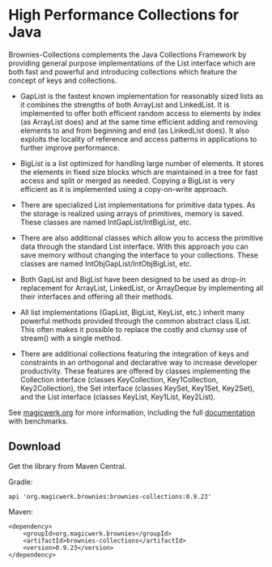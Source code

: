 # High Performance Collections for Java


Brownies-Collections complements the Java Collections Framework by providing general purpose implementations of the List interface which are both fast and powerful and introducing collections which feature the concept of keys and collections.

-    GapList is the fastest known implementation for reasonably sized lists as it combines the strengths of both ArrayList and LinkedList. It is implemented to offer both efficient random access to elements by index (as ArrayList does) and at the same time efficient adding and removing elements to and from beginning and end (as LinkedList does). It also exploits the locality of reference and access patterns in applications to further improve performance.

-    BigList is a list optimized for handling large number of elements. It stores the elements in fixed size blocks which are maintained in a tree for fast access and split or merged as needed. Copying a BigList is very efficient as it is implemented using a copy-on-write approach.

-    There are specialized List implementations for primitive data types. As the storage is realized using arrays of primitives, memory is saved. These classes are named IntGapList/IntBigList, etc.

-    There are also additional classes which allow you to access the primitive data through the standard List interface. With this approach you can save memory without changing the interface to your collections. These classes are named IntObjGapList/IntObjBigList, etc.

-    Both GapList and BigList have been designed to be used as drop-in replacement for ArrayList, LinkedList, or ArrayDeque by implementing all their interfaces and offering all their methods.

-    All list implementations (GapList, BigList, KeyList, etc.) inherit many powerful methods provided through the common abstract class IList. This often makes it possible to replace the costly and clumsy use of stream() with a single method.

-    There are additional collections featuring the integration of keys and constraints in an orthogonal and declarative way to increase developer productivity. These features are offered by classes implementing the Collection interface (classes KeyCollection, Key1Collection, Key2Collection), the Set interface (classes KeySet, Key1Set, Key2Set), and the List interface (classes KeyList, Key1List, Key2List).


See [magicwerk.org](http://www.magicwerk.org/page-collections-overview.html) for more information,
including the full [documentation](http://www.magicwerk.org/page-collections-documentation.html) with benchmarks.



## Download

Get the library from Maven Central.

Gradle:

```
api 'org.magicwerk.brownies:brownies-collections:0.9.23' 
```

Maven:

```
<dependency>
	<groupId>org.magicwerk.brownies</groupId>
	<artifactId>brownies-collections</artifactId>
	<version>0.9.23</version>
</dependency>
```
